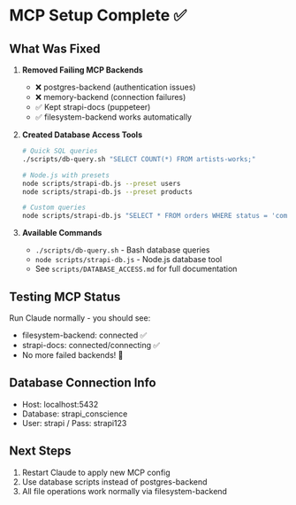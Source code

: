 # MCP Setup Complete ✅

## What Was Fixed

1. **Removed Failing MCP Backends**
   - ❌ postgres-backend (authentication issues)
   - ❌ memory-backend (connection failures)
   - ✅ Kept strapi-docs (puppeteer) 
   - ✅ filesystem-backend works automatically

2. **Created Database Access Tools**
   ```bash
   # Quick SQL queries
   ./scripts/db-query.sh "SELECT COUNT(*) FROM artists-works;"
   
   # Node.js with presets
   node scripts/strapi-db.js --preset users
   node scripts/strapi-db.js --preset products
   
   # Custom queries
   node scripts/strapi-db.js "SELECT * FROM orders WHERE status = 'completed'"
   ```

3. **Available Commands**
   - `./scripts/db-query.sh` - Bash database queries
   - `node scripts/strapi-db.js` - Node.js database tool
   - See `scripts/DATABASE_ACCESS.md` for full documentation

## Testing MCP Status

Run Claude normally - you should see:
- filesystem-backend: connected ✅
- strapi-docs: connected/connecting ✅
- No more failed backends! 🎉

## Database Connection Info
- Host: localhost:5432
- Database: strapi_conscience
- User: strapi / Pass: strapi123

## Next Steps
1. Restart Claude to apply new MCP config
2. Use database scripts instead of postgres-backend
3. All file operations work normally via filesystem-backend